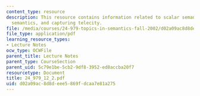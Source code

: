 ```yaml
---
content_type: resource
description: This resource contains information related to scalar semantics, lexical
  semantics, and capturing telecity.
file: /media/courses/24-979-topics-in-semantics-fall-2002/d02a09ac8d8deee5869fdcaa7e81a275_24_979_12_2.pdf
file_type: application/pdf
learning_resource_types:
- Lecture Notes
ocw_type: OCWFile
parent_title: Lecture Notes
parent_type: CourseSection
parent_uid: 5c79e1be-5cb2-9df8-3952-ed8accba20f7
resourcetype: Document
title: 24_979_12_2.pdf
uid: d02a09ac-8d8d-eee5-869f-dcaa7e81a275
---
```

